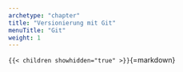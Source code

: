 ```yaml
---
archetype: "chapter"
title: "Versionierung mit Git"
menuTitle: "Git"
weight: 1
---
```



`{{< children showhidden="true" >}}`{=markdown}
